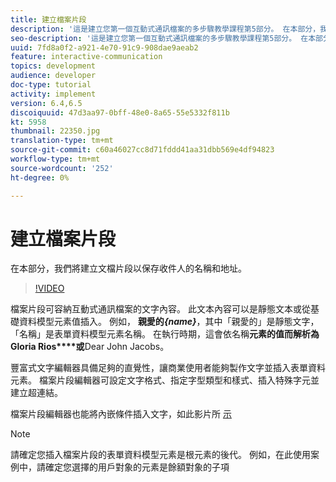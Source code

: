 ```yaml
---
title: 建立檔案片段
description: '這是建立您第一個互動式通訊檔案的多步驟教學課程第5部分。 在本部分，我們將建立文檔片段以保存收件人的名稱和地址。 '
seo-description: '這是建立您第一個互動式通訊檔案的多步驟教學課程第5部分。 在本部分，我們將建立文檔片段以保存收件人的名稱和地址。 '
uuid: 7fd8a0f2-a921-4e70-91c9-908dae9aeab2
feature: interactive-communication
topics: development
audience: developer
doc-type: tutorial
activity: implement
version: 6.4,6.5
discoiquuid: 47d3aa97-0bff-48e0-8a65-55e5332f811b
kt: 5958
thumbnail: 22350.jpg
translation-type: tm+mt
source-git-commit: c60a46027cc8d71fddd41aa31dbb569e4df94823
workflow-type: tm+mt
source-wordcount: '252'
ht-degree: 0%

---
```



# 建立檔案片段

在本部分，我們將建立文檔片段以保存收件人的名稱和地址。

>[!VIDEO](https://video.tv.adobe.com/v/22350/?quality=9&learn=on)

檔案片段可容納互動式通訊檔案的文字內容。 此文本內容可以是靜態文本或從基礎資料模型元素值插入。 例如， **親愛的&#x200B;_{name}_**，其中「親愛的」是靜態文字，「名稱」是表單資料模型元素名稱。 在執行時期，這會依名稱&#x200B;**元素的值而解析為Gloria Rios****或**Dear John Jacobs。

豐富式文字編輯器具備足夠的直覺性，讓商業使用者能夠製作文字並插入表單資料元素。 檔案片段編輯器可設定文字格式、指定字型類型和樣式、插入特殊字元並建立超連結。

檔案片段編輯器也能將內嵌條件插入文字，如此影片所 [示](https://helpx.adobe.com/experience-manager/kt/forms/using/editing-improvements-correspondence-mgmt-feature-video-use.html)

>[!NOTE]
>
>請確定您插入檔案片段的表單資料模型元素是根元素的後代。 例如，在此使用案例中，請確定您選擇的用戶對象的元素是餘額對象的子項

